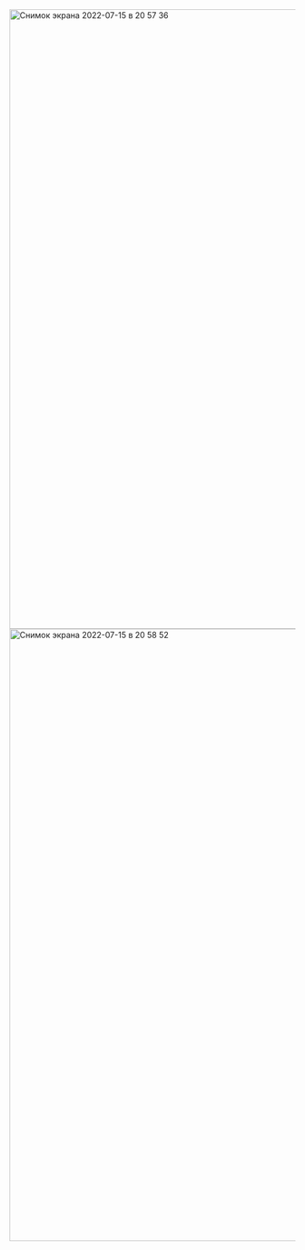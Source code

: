 <img width="1092" alt="Снимок экрана 2022-07-15 в 20 57 36" src="https://user-images.githubusercontent.com/59205554/179290515-0fa1c502-8fbe-4e8c-88f8-c05d00f2216d.png">
<img width="1079" alt="Снимок экрана 2022-07-15 в 20 58 52" src="https://user-images.githubusercontent.com/59205554/179290527-a5833989-04de-48e1-89b7-fb2fcaa10368.png">
